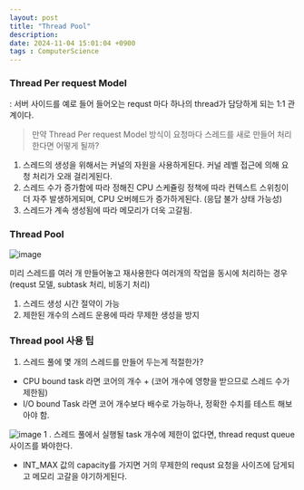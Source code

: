 ```yaml
---
layout: post
title: "Thread Pool"
description:
date: 2024-11-04 15:01:04 +0900
tags : ComputerScience
---
```


### Thread Per request Model
: 서버 사이드를 예로 들어 들어오는 requst 마다 하나의 thread가 담당하게 되는 1:1 관계이다.

> 만약 Thread Per request Model 방식이 요청마다 스레드를 새로 만들어 처리한다면 어떻게 될까?

1. 스레드의 생성을 위해서는 커널의 자원을 사용하게된다. 커널 레벨 접근에 의해 요청 처리가 오래 걸리게된다.
2. 스레드 수가 증가함에 따라 정해진 CPU 스케쥴링 정책에 따라 컨텍스트 스위칭이 더 자주 발생하게되며, CPU 오버헤드가 증가하게된다. (응답 불가 상태 가능성)
3. 스레드가 계속 생성됨에 따라 메모리가 더욱 고갈됨.

### Thread Pool
![image](https://github.com/user-attachments/assets/cb81d995-4c40-4000-9edd-36c5984eb3a9)

미리 스레드를 여러 개 만들어놓고 재사용한다
여러개의 작업을 동시에 처리하는 경우 (requst 모델, subtask 처리, 비동기 처리)

1. 스레드 생성 시간 절약이 가능
2. 제한된 개수의 스레드 운용에 따라 무제한 생성을 방지

### Thread pool 사용 팁

1. 스레드 풀에 몇 개의 스레드를 만들어 두는게 적절한가?
- CPU bound task 라면 코어의 개수 + (코어 개수에 영향을 받으므로 스레드 수가 제한됨)
-  I/O bound Task 라면 코어 개수보다 배수로 가능하나, 정확한 수치를 테스트 해보아야 함.


![image](https://github.com/user-attachments/assets/a05e107f-d4e7-4dd0-a5bd-80d64ec8cd6a)
1 . 스레드 풀에서 실행될 task 개수에 제한이 없다면, thread requst queue 사이즈를 봐야한다.
-  INT_MAX 값의 capacity를 가지면 거의 무제한의 requst 요청을 사이즈에 담게되고 메모리 고갈을 야기하게된다.
